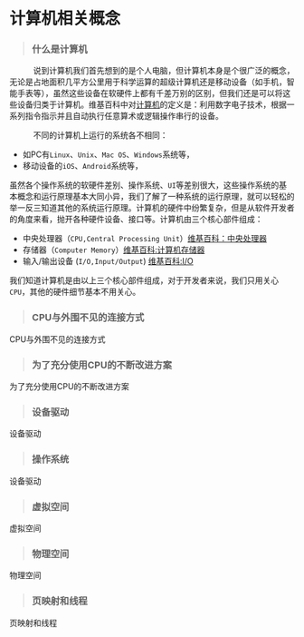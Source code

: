 <h1>计算机相关概念</h1>

> <h3>什么是计算机</h3>

  &ensp;&ensp;&ensp;&ensp;&ensp;&ensp;说到计算机我们首先想到的是个人电脑，但计算机本身是个很广泛的概念，无论是占地面积几平方公里用于科学运算的超级计算机还是移动设备（如手机，智能手表等），虽然这些设备在软硬件上都有千差万别的区别，但我们还是可以将这些设备归类于计算机。维基百科中对[计算机](https://wikipedia.dx.gugeeseo.com/wiki/%E8%AE%A1%E7%AE%97%E6%9C%BA)的定义是：利用数字电子技术，根据一系列指令指示并且自动执行任意算术或逻辑操作串行的设备。

  
   &ensp;&ensp;&ensp;&ensp;&ensp;&ensp;不同的计算机上运行的系统各不相同：

  * 如PC有`Linux`、`Unix`、`Mac OS`、`Windows`系统等，
  * 移动设备的`iOS`、`Android`系统等，
  
虽然各个操作系统的软硬件差别、操作系统、`UI`等差别很大，这些操作系统的基本概念和运行原理基本大同小异，我们了解了一种系统的运行原理，就可以轻松的举一反三知道其他的系统运行原理。计算机的硬件中纷繁复杂，但是从软件开发者的角度来看，抛开各种硬件设备、接口等。计算机由三个核心部件组成：

 * 中央处理器（`CPU,Central Processing Unit`）[维基百科：中央处理器](https://wikipedia.dx.gugeeseo.com/baike-%E4%B8%AD%E5%A4%AE%E5%A4%84%E7%90%86%E5%99%A8)
 * 存储器（`Computer Memory`）[维基百科:计算机存储器](https://wikipedia.dx.gugeeseo.com/baike-%E9%9B%BB%E8%85%A6%E8%A8%98%E6%86%B6%E9%AB%94) 
 * 输入/输出设备 (`I/O,Input/Output`) [维基百科:I/O](https://wikipedia.dx.gugeeseo.com/wiki/I/O)
 
 我们知道计算机是由以上三个核心部件组成，对于开发者来说，我们只用关心`CPU`，其他的硬件细节基本不用关心。
  

  
> <h3>CPU与外围不见的连接方式</h3>

CPU与外围不见的连接方式

> <h3>为了充分使用CPU的不断改进方案</h3>

为了充分使用CPU的不断改进方案

> <h3>设备驱动</h3>

设备驱动

> <h3>操作系统</h3>

设备驱动

> <h3>虚拟空间</h3>

虚拟空间

> <h3>物理空间</h3>

物理空间

> <h3>页映射和线程</h3>

页映射和线程